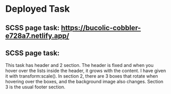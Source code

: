 # Deployed Task
## SCSS page task: https://bucolic-cobbler-e728a7.netlify.app/


## SCSS page task:
This task has header and 2 section. The header is fixed and when you hover over the lists inside the header, it grows with the content. I have given it with transform:scale().
In section 2, there are 3 boxes that rotate when hovering over the boxes, and the background image also changes. Section 3 is the usual footer section.
